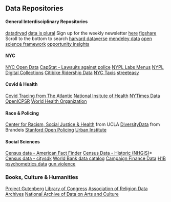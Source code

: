 ## Data Repositories

#### General Interdisciplinary Repositories
[datadryad](https://datadryad.org/search)
[data is plural](https://docs.google.com/spreadsheets/d/1wZhPLMCHKJvwOkP4juclhjFgqIY8fQFMemwKL2c64vk/edit#gid=0) Sign up for the weekly newsletter [here](https://tinyletter.com/data-is-plural)
[figshare](https://figshare.com/) Scroll to the bottom to search
[harvard dataverse](https://dataverse.harvard.edu/)
[mendeley data](https://data.mendeley.com/)
[open science framework](https://osf.io/)
[opportunity insights](https://opportunityinsights.org/data/)

#### NYC
[NYC Open Data](https://opendata.cityofnewyork.us/)
[CapStat - Lawsuits against police](https://capstat.nyc/)
[NYPL Labs Menus](http://menus.nypl.org/data)
[NYPL Digital Collections](http://digitalcollections.nypl.org/)
[Citibike Ridership Data](https://www.citibikenyc.com/system-data)
[NYC Taxis](http://www.nyc.gov/html/tlc/html/about/trip_record_data.shtml)
[streeteasy](https://streeteasy.com/blog/data-dashboard/)


#### Covid & Health
[Covid Tracing from The Atlantic](https://covidtracking.com/)
[National Insitute of Health](https://datascience.nih.gov/covid-19-open-access-resources)
[NYTimes Data](https://github.com/nytimes/covid-19-data)
[OpenICPSR](https://www.openicpsr.org/openicpsr/covid19)
[World Health Organization](https://apps.who.int/gho/data/node.home)


#### Race & Policing
[Center for Racism, Social Justice & Health](https://www.racialhealthequity.org/data) from UCLA
[DiversityData](http://diversitydata.org/) from Brandeis
[Stanford Open Policing](https://openpolicing.stanford.edu/data/)
[Urban Institute](https://datacatalog.urban.org/search/type/dataset)


#### Social Sciences
[Census data - American Fact Finder](http://factfinder.census.gov/faces/nav/jsf/pages/index.xhtml)
[Census Data - Historic (NHGIS)](https://www.nhgis.org/)*
[Census data - citysdk](https://uscensusbureau.github.io/citysdk/)
[World Bank data catalog](http://datacatalog.worldbank.org/)
[Campaign Finance Data](http://www.fec.gov/finance/disclosure/ftpdet.shtml#a2015_2016)
[H1B](https://h1bsalary.online/)
[psychometrics data](https://openpsychometrics.org/_rawdata/)
[gun violence](https://www.kaggle.com/gunviolencearchive/gun-violence-database)


### Books, Culture & Humanities
[Project Gutenberg](http://www.gutenberg.org/)
[Library of Congress](https://www.loc.gov/rr/news/)
[Association of Religion Data Archives](http://www.thearda.com/)
[National Archive of Data on Arts and Culture](http://www.icpsr.umich.edu/icpsrweb/NADAC/)
